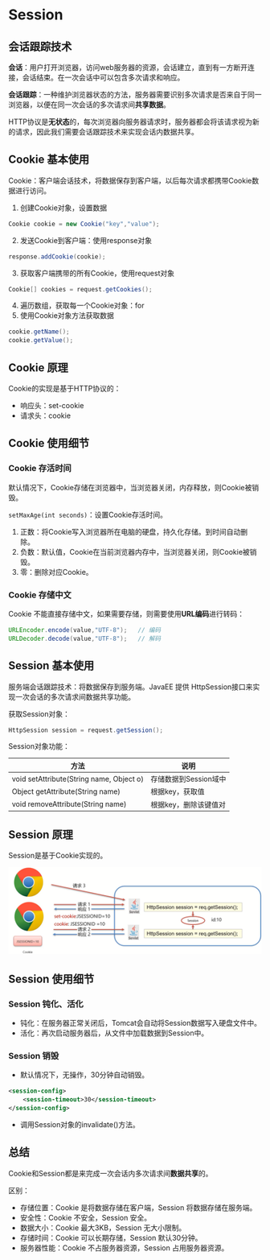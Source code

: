 # Session

## 会话跟踪技术

**会话**：用户打开浏览器，访问web服务器的资源，会话建立，直到有一方断开连接，会话结束。在一次会话中可以包含多次请求和响应。

**会话跟踪**：一种维护浏览器状态的方法，服务器需要识别多次请求是否来自于同一浏览器，以便在同一次会话的多次请求间**共享数据**。

HTTP协议是**无状态**的，每次浏览器向服务器请求时，服务器都会将该请求视为新的请求，因此我们需要会话跟踪技术来实现会话内数据共享。

## Cookie 基本使用

Cookie：客户端会话技术，将数据保存到客户端，以后每次请求都携带Cookie数据进行访问。

1. 创建Cookie对象，设置数据

```java
Cookie cookie = new Cookie("key","value");
```

2. 发送Cookie到客户端：使用response对象

```java
response.addCookie(cookie);
```

3. 获取客户端携带的所有Cookie，使用request对象

```java
Cookie[] cookies = request.getCookies();
```

4. 遍历数组，获取每一个Cookie对象：for
5. 使用Cookie对象方法获取数据

```java
cookie.getName();
cookie.getValue();
```

## Cookie 原理

Cookie的实现是基于HTTP协议的：

+ 响应头：set-cookie
+ 请求头：cookie

## Cookie 使用细节

### Cookie 存活时间

默认情况下，Cookie存储在浏览器中，当浏览器关闭，内存释放，则Cookie被销毁。

`setMaxAge(int seconds)`：设置Cookie存活时间。

1. 正数：将Cookie写入浏览器所在电脑的硬盘，持久化存储。到时间自动删除。
2. 负数：默认值，Cookie在当前浏览器内存中，当浏览器关闭，则Cookie被销毁。
3. 零：删除对应Cookie。

### Cookie 存储中文

Cookie 不能直接存储中文，如果需要存储，则需要使用**URL编码**进行转码：

```java
URLEncoder.encode(value,"UTF-8");	// 编码
URLDecoder.decode(value,"UTF-8");	// 解码
```

## Session 基本使用

服务端会话跟踪技术：将数据保存到服务端。JavaEE 提供 HttpSession接口来实现一次会话的多次请求间数据共享功能。

获取Session对象：

```java
HttpSession session = request.getSession();
```

Session对象功能：

| 方法                                     | 说明                  |
| ---------------------------------------- | --------------------- |
| void setAttribute(String name, Object o) | 存储数据到Session域中 |
| Object getAttribute(String name)         | 根据key，获取值       |
| void removeAttribute(String name)        | 根据key，删除该键值对 |

## Session 原理

Session是基于Cookie实现的。

![](./assets/1629430754825.png)

## Session 使用细节

### Session 钝化、活化

+ 钝化：在服务器正常关闭后，Tomcat会自动将Session数据写入硬盘文件中。
+ 活化：再次启动服务器后，从文件中加载数据到Session中。

### Session 销毁

+ 默认情况下，无操作，30分钟自动销毁。

```xml
<session-config>
    <session-timeout>30</session-timeout>
</session-config>
```

+ 调用Session对象的invalidate()方法。

## 总结

Cookie和Session都是来完成一次会话内多次请求间**数据共享**的。

区别：

+ 存储位置：Cookie 是将数据存储在客户端，Session 将数据存储在服务端。
+ 安全性：Cookie 不安全，Session 安全。
+ 数据大小：Cookie 最大3KB，Session 无大小限制。
+ 存储时间：Cookie 可以长期存储，Session 默认30分钟。
+ 服务器性能：Cookie 不占服务器资源，Session 占用服务器资源。
